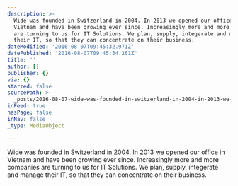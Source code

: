 ```yaml
---
description: >-
  Wide was founded in Switzerland in 2004. In 2013 we opened our office in
  Vietnam and have been growing ever since. Increasingly more and more companies
  are turning to us for IT Solutions. We plan, supply, integerate and manage
  their IT, so that they can concentrate on their business.
dateModified: '2016-08-07T09:45:32.971Z'
datePublished: '2016-08-07T09:45:34.261Z'
title: ''
author: []
publisher: {}
via: {}
starred: false
sourcePath: >-
  _posts/2016-08-07-wide-was-founded-in-switzerland-in-2004-in-2013-we-opened-o.md
inFeed: true
hasPage: false
inNav: false
_type: MediaObject

---
```

Wide was founded in Switzerland in 2004\. In 2013 we opened our office in Vietnam and have been growing ever since. Increasingly more and more companies are turning to us for IT Solutions. We plan, supply, integerate and manage their IT, so that they can concentrate on their business.